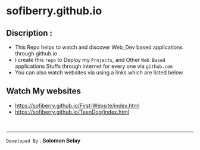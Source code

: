 # sofiberry.github.io


## Discription : 

- This Repo helps to watch and discover Web_Dev based applications through github.io .
- I create this `repo` to Deploy my  `Projects`, and Other `Web Based` applications Stuffs through internet for every one via `github.com`
- You can also watch websites via using a links which are listed below.

## Watch My websites

- https://sofiberry.github.io/First-Website/index.html
- https://sofiberry.github.io/TeenDog/index.html
<br>
<hr>

`Developed By` :
**Solomon Belay**
